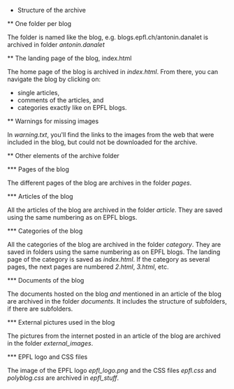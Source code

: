 * Structure of the archive

** One folder per blog

The folder is named like the blog, e.g. blogs.epfl.ch/antonin.danalet is archived in folder *antonin.danalet*

** The landing page of the blog, index.html

The home page of the blog is archived in *index.html*. From there, you can navigate the blog by clicking on:
- single articles,
- comments of the articles, and
- categories
exactly like on EPFL blogs.

** Warnings for missing images

In *warning.txt*, you'll find the links to the images from the web that were included in the blog, but could not be downloaded for the archive.

** Other elements of the archive folder

*** Pages of the blog

The different pages of the blog are archives in the folder *pages*.

*** Articles of the blog

All the articles of the blog are archived in the folder *article*. They are saved using the same numbering as on EPFL blogs.

*** Categories of the blog

All the categories of the blog are archived in the folder *category*. They are saved in folders using the same numbering as on EPFL blogs. The landing page of the category is saved as *index.html*. If the category as several pages, the next pages are numbered *2.html*, *3.html*, etc.

*** Documents of the blog

The documents hosted on the blog *and* mentioned in an article of the blog are archived in the folder *documents*. It includes the structure of subfolders, if there are subfolders.

*** External pictures used in the blog

The pictures from the internet posted in an article of the blog are archived in the folder *external_images*.

*** EPFL logo and CSS files

The image of the EPFL logo *epfl_logo.png* and the CSS files *epfl.css* and *polyblog.css* are archived in *epfl_stuff*.